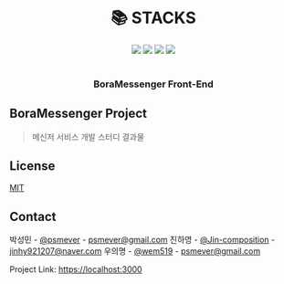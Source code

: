 <a name="readme-top"></a>

<br />

<div align=center><h1>📚 STACKS</h1></div>

<div align=center>
<img src="https://img.shields.io/badge/javascript-F7DF1E?style=for-the-badge&logo=javascript&logoColor=black">
<img src="https://img.shields.io/badge/react-61DAFB?style=for-the-badge&logo=react&logoColor=black">
<img src="https://img.shields.io/badge/typescript-1572B6?style=for-the-badge&logo=typescript&logoColor=black">
<img src="https://img.shields.io/badge/tailwindcss-1572B6?style=for-the-badge&logo=css3&logoColor=white">
<br>
</div>
<br />

<div align="center">
    <h3 align="center">BoraMessenger Front-End</h3>
</div>


## BoraMessenger Project

> 메신저 서비스 개발 스터디 결과물



## License

[MIT](https://choosealicense.com/licenses/mit/)



## Contact

박성민 - [@psmever](https://github.com/psmever) - psmever@gmail.com
진하영 - [@Jin-composition](https://github.com/Jin-composition) - jinhy921207@naver.com
우의명 - [@wem519](https://github.com/wem519) - psmever@gmail.com

Project Link: [https://localhost:3000](https://localhost:3000)
